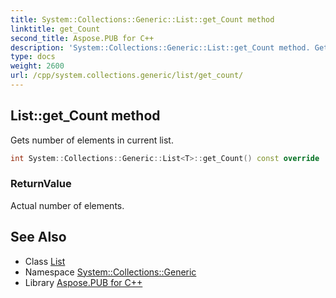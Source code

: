 ```yaml
---
title: System::Collections::Generic::List::get_Count method
linktitle: get_Count
second_title: Aspose.PUB for C++
description: 'System::Collections::Generic::List::get_Count method. Gets number of elements in current list in C++.'
type: docs
weight: 2600
url: /cpp/system.collections.generic/list/get_count/
---
```

## List::get_Count method


Gets number of elements in current list.

```cpp
int System::Collections::Generic::List<T>::get_Count() const override
```


### ReturnValue

Actual number of elements.

## See Also

* Class [List](../)
* Namespace [System::Collections::Generic](../../)
* Library [Aspose.PUB for C++](../../../)
